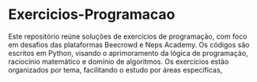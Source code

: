 # Exercicios-Programacao
Este repositório reúne soluções de exercícios de programação, com foco em desafios das plataformas Beecrowd e Neps Academy. Os códigos são escritos em Python, visando o aprimoramento da lógica de programação, raciocínio matemático e domínio de algoritmos.  Os exercícios estão organizados por tema, facilitando o estudo por áreas específicas, 
